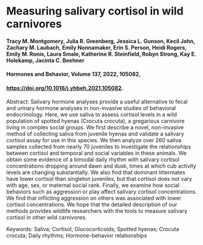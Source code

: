 # Measuring salivary cortisol in wild carnivores
#### Tracy M. Montgomery, Julia R. Greenberg, Jessica L. Gunson, Kecil John, Zachary M. Laubach, Emily Nonnamaker, Erin S. Person, Heidi Rogers, Emily M. Ronis, Laura Smale, Katherine R. Steinfield, Robyn Strong, Kay E. Holekamp, Jacinta C. Beehner
#### Hormones and Behavior, Volume 137, 2022, 105082,
#### https://doi.org/10.1016/j.yhbeh.2021.105082.

Abstract: Salivary hormone analyses provide a useful alternative to fecal and urinary hormone analyses in non-invasive studies of behavioral endocrinology. Here, we use saliva to assess cortisol levels in a wild population of spotted hyenas (Crocuta crocuta), a gregarious carnivore living in complex social groups. We first describe a novel, non-invasive method of collecting saliva from juvenile hyenas and validate a salivary cortisol assay for use in this species. We then analyze over 260 saliva samples collected from nearly 70 juveniles to investigate the relationships between cortisol and temporal and social variables in these animals. We obtain some evidence of a bimodal daily rhythm with salivary cortisol concentrations dropping around dawn and dusk, times at which cub activity levels are changing substantially. We also find that dominant littermates have lower cortisol than singleton juveniles, but that cortisol does not vary with age, sex, or maternal social rank. Finally, we examine how social behaviors such as aggression or play affect salivary cortisol concentrations. We find that inflicting aggression on others was associated with lower cortisol concentrations. We hope that the detailed description of our methods provides wildlife researchers with the tools to measure salivary cortisol in other wild carnivores.

Keywords: Saliva; Cortisol; Glucocorticoids; Spotted hyenas; Crocuta crocuta; Daily rhythms; Hormone-behavior relationships
